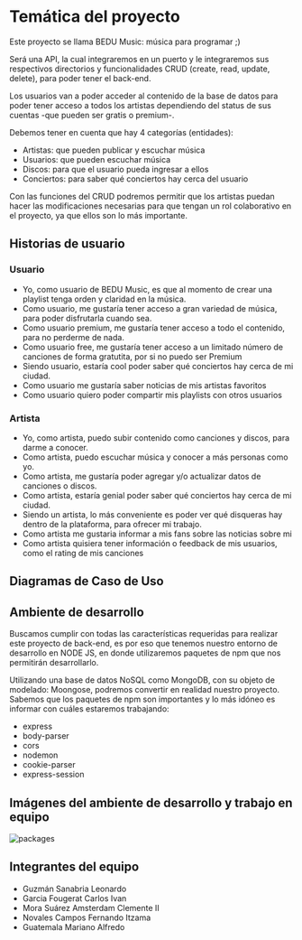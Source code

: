 # Temática del proyecto

Este proyecto se llama BEDU Music: música para programar ;) 

Será una API, la cual integraremos en un puerto y le integraremos sus respectivos directorios y funcionalidades CRUD (create, read, update, delete), para poder tener el back-end.

Los usuarios van a poder acceder al contenido de la base de datos para poder tener acceso a todos los artistas dependiendo del status de sus cuentas -que pueden ser gratis o premium-. 

Debemos tener en cuenta que hay 4 categorías (entidades):

- Artistas: que pueden publicar y escuchar música
- Usuarios: que pueden escuchar música
- Discos: para que el usuario pueda ingresar a ellos
- Conciertos: para saber qué conciertos hay cerca del usuario

Con las funciones del CRUD podremos permitir que los artistas puedan hacer las modificaciones necesarias para que tengan un rol colaborativo en el proyecto, ya que ellos son lo más importante. 


## Historias de usuario
### Usuario
- Yo, como usuario de BEDU Music, es que al momento de crear una playlist tenga orden y claridad en la música.
- Como usuario, me gustaría tener acceso a gran variedad de música, para poder disfrutarla cuando sea.
- Como usuario premium, me gustaría tener acceso a todo el contenido, para no perderme de nada.
- Como usuario free, me gustaría tener acceso a un limitado número de canciones de forma gratutita, por si no puedo ser Premium 
- Siendo usuario, estaría cool poder saber qué conciertos hay cerca de mi ciudad.
- Como usuario me gustaría saber noticias de mis artistas favoritos
- Como usuario quiero poder compartir mis playlists con otros usuarios


### Artista 
- Yo, como artista, puedo subir contenido como canciones y discos, para darme a conocer.
- Como artista, puedo escuchar música y conocer a más personas como yo.
- Como artista, me gustaría poder agregar y/o actualizar datos de canciones o discos.
- Como artista, estaría genial poder saber qué conciertos hay cerca de mi ciudad.
- Siendo un artista, lo más conveniente es poder ver qué disqueras hay dentro de la plataforma, para ofrecer mi trabajo.
- Como artista me gustaria informar a mis fans sobre las noticias sobre mi
- Como artista quisiera tener información o feedback de mis usuarios, como el rating de mis canciones

## Diagramas de Caso de Uso


## Ambiente de desarrollo

Buscamos cumplir con todas las características requeridas para realizar este proyecto de back-end, es por eso que tenemos nuestro entorno de desarrollo en NODE JS,
en donde utilizaremos paquetes de npm que nos permitirán desarrollarlo. 

Utilizando una base de datos NoSQL como MongoDB, con su objeto de modelado: Moongose, podremos convertir en realidad nuestro proyecto. Sabemos que los paquetes de npm son importantes y lo más idóneo es informar con cuáles estaremos trabajando:

- express 
- body-parser 
- cors
- nodemon
- cookie-parser
- express-session


## Imágenes del ambiente de desarrollo y trabajo en equipo

![packages](https://user-images.githubusercontent.com/83996624/132065190-8a240173-a5f1-40b6-af73-85b44ad5af66.png)


## Integrantes del equipo
- Guzmán Sanabria Leonardo 
- Garcia Fougerat Carlos Ivan 
- Mora Suárez Amsterdam Clemente II
- Novales Campos Fernando Itzama 
- Guatemala Mariano Alfredo

